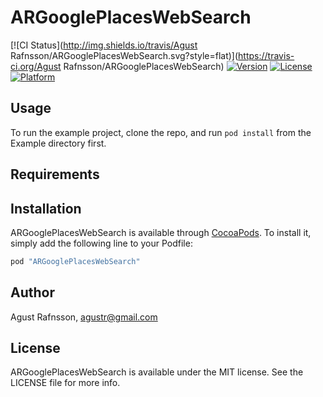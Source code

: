 # ARGooglePlacesWebSearch

[![CI Status](http://img.shields.io/travis/Agust Rafnsson/ARGooglePlacesWebSearch.svg?style=flat)](https://travis-ci.org/Agust Rafnsson/ARGooglePlacesWebSearch)
[![Version](https://img.shields.io/cocoapods/v/ARGooglePlacesWebSearch.svg?style=flat)](http://cocoapods.org/pods/ARGooglePlacesWebSearch)
[![License](https://img.shields.io/cocoapods/l/ARGooglePlacesWebSearch.svg?style=flat)](http://cocoapods.org/pods/ARGooglePlacesWebSearch)
[![Platform](https://img.shields.io/cocoapods/p/ARGooglePlacesWebSearch.svg?style=flat)](http://cocoapods.org/pods/ARGooglePlacesWebSearch)

## Usage

To run the example project, clone the repo, and run `pod install` from the Example directory first.

## Requirements

## Installation

ARGooglePlacesWebSearch is available through [CocoaPods](http://cocoapods.org). To install
it, simply add the following line to your Podfile:

```ruby
pod "ARGooglePlacesWebSearch"
```

## Author

Agust Rafnsson, agustr@gmail.com

## License

ARGooglePlacesWebSearch is available under the MIT license. See the LICENSE file for more info.
